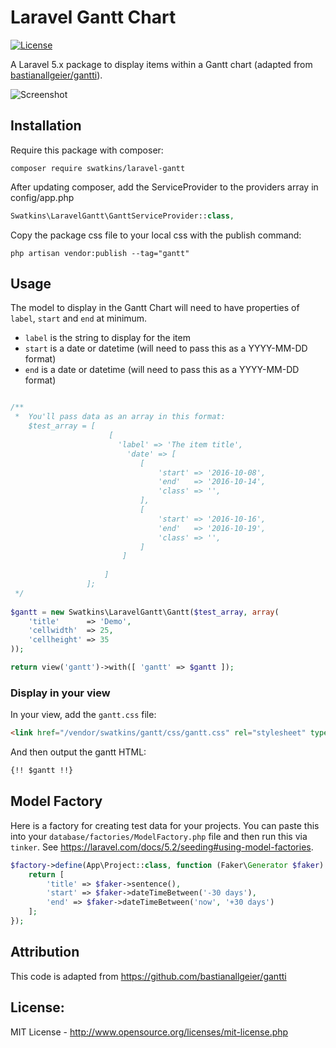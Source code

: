 # Laravel Gantt Chart

[![License](https://poser.pugx.org/swatkins/laravel-gantt/license)](https://packagist.org/packages/swatkins/laravel-gantt)

A Laravel 5.x package to display items within a Gantt chart (adapted from [bastianallgeier/gantti](https://github.com/bastianallgeier/gantti)).

![Screenshot](https://github.com/swatkins/laravel-gantt/raw/master/src/assets/screenshot-gantt.png)

## Installation

Require this package with composer:

```shell
composer require swatkins/laravel-gantt
```

After updating composer, add the ServiceProvider to the providers array in config/app.php

```php
Swatkins\LaravelGantt\GanttServiceProvider::class,
```

Copy the package css file to your local css with the publish command:

```shell
php artisan vendor:publish --tag="gantt"
```

## Usage

The model to display in the Gantt Chart will need to have properties of `label`, `start` and `end` at minimum.

* `label` is the string to display for the item
* `start` is a date or datetime (will need to pass this as a YYYY-MM-DD format)
* `end` is a date or datetime (will need to pass this as a YYYY-MM-DD format)

```php

/**
 *  You'll pass data as an array in this format:
    $test_array = [
                      [
                        'label' => 'The item title',
                          'date' => [
                             [
                                 'start' => '2016-10-08',
                                 'end'   => '2016-10-14',
                                 'class' => '',
                             ],
                             [
                                 'start' => '2016-10-16',
                                 'end'   => '2016-10-19',
                                 'class' => '',
                             ]
                         ]
 
                     ]
                 ];
 */
 
$gantt = new Swatkins\LaravelGantt\Gantt($test_array, array(
    'title'      => 'Demo',
    'cellwidth'  => 25,
    'cellheight' => 35
));

return view('gantt')->with([ 'gantt' => $gantt ]);
```

### Display in your view

In your view, add the `gantt.css` file:

```html
<link href="/vendor/swatkins/gantt/css/gantt.css" rel="stylesheet" type="text/css">
```

And then output the gantt HTML:

```html
{!! $gantt !!}
```

## Model Factory

Here is a factory for creating test data for your projects. You can paste this into your `database/factories/ModelFactory.php` file and then run this via `tinker`. See <https://laravel.com/docs/5.2/seeding#using-model-factories>.

```php
$factory->define(App\Project::class, function (Faker\Generator $faker) {
    return [
        'title' => $faker->sentence(),
        'start' => $faker->dateTimeBetween('-30 days'),
        'end' => $faker->dateTimeBetween('now', '+30 days')
    ];
});
```

## Attribution

This code is adapted from https://github.com/bastianallgeier/gantti

## License: 

MIT License - <http://www.opensource.org/licenses/mit-license.php>

